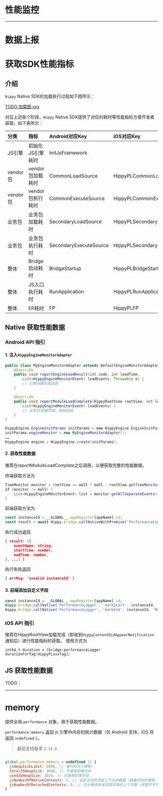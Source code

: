 # 性能监控

---

# 数据上报

# 获取SDK性能指标

## 介绍

`Hippy` Native SDK的加载执行过程如下图所示：

[TODO:加载图,xxx](hippy加载图.png)

对应上述各个阶段，`Hippy` Native SDK提供了对应的耗时等性能指标方便开发者获取，如下表所示：

| 分类  | 指标  | Android对应Key  | iOS对应Key  |
|:----------|:----------|:----------|:----------|
| JS引擎 | 初始化JS引擎耗时 | InitJsFramework |  |
| vendor包    | vendor包加载耗时    | CommonLoadSource |  HippyPLCommonLoadSource   |
| vendor包    | vendor包执行耗时    | CommonExecuteSource | HippyPLCommonExecuteSource   |
| 业务包    | 业务包加载耗时    | SecondaryLoadSource | HippyPLSecondaryLoadSource    |
| 业务包    | 业务包执行耗时    | SecondaryExecuteSource | HippyPLSecondaryExecuteSource    |
| 整体    | Bridge启动耗时    | BridgeStartup | HippyPLBridgeStartup   |
| 整体    | JS入口执行耗时    | RunApplication | HippyPLRunApplication    |
| 整体    | FP耗时    | FP   | HippyPLFP    |




## Native 获取性能数据

### Android API 指引

#### 1. 注入`HippyEngineMonitorAdapter`

```java
public class MyEngineMonitorAdapter extends DefaultEngineMonitorAdapter {
    @Override
    public void reportEngineLoadResult(int code, int loadTime,
        List<HippyEngineMonitorEvent> loadEvents, Throwable e) {
        // 引擎创建完成回调
    }

    @Override
    public void reportModuleLoadComplete(HippyRootView rootView, int loadTime,
        List<HippyEngineMonitorEvent> loadEvents) {
        // 业务JS加载完成，首帧回调
    }
}
```

```java
HippyEngine.EngineInitParams initParams = new HippyEngine.EngineInitParams();
initParams.engineMonitor = new MyEngineMonitorAdapter();
……
HippyEngine engine = HippyEngine.create(initParams);
```

#### 2. 获取性能数据

推荐在reportModuleLoadComplete之后调用，以便获取完整的性能数据。

终端获取方法为

```java
TimeMonitor monitor = rootView == null ? null : rootView.getTimeMonitor();
if (monitor != null) {
    List<HippyEngineMonitorEvent> list = monitor.getAllSeparateEvents();
}
```

前端获取方法为

```js
const instanceId = __GLOBAL__.appRegister[appName].id;
const result = await Hippy.bridge.callNativeWithPromise('PerformanceLogger', 'getAll', instanceId);
```

执行成功返回

```json
{ result: [{
    eventName: string,
    startTime: number,
    endTime: number,
}, ...] }
```

执行失败返回

```json
{ errMsg: 'invalid instanceId' }
```



#### 3. 前端添加自定义字段

```js
const instanceId = __GLOBAL__.appRegister[appName].id;
Hippy.bridge.callNative('PerformanceLogger', 'markStart', instanceId, 'MyEvent', Date.now());
Hippy.bridge.callNative('PerformanceLogger', 'markEnd', instanceId, 'MyEvent', Date.now());
```



### iOS API 指引

推荐在HippyRootView加载完成（即收到`HippyContentDidAppearNotification` 通知后）进行性能指标的获取。
使用方式为

```objc
int64_t duration = [bridge.performanceLogger durationForTag:HippyPLxxxTag];
```



## JS 获取性能数据

TODO：


---


# memory

提供全局 `performance` 对象，用于获取性能数据。

`performance.memory` 返回 js 引擎中内存的统计数据（仅 Android 支持，iOS 将返回 `undefined` ）。
> 最低支持版本 `2.15.0`

```javascript

global.performance.memory = undefined || {
  jsHeapSizeLimit: 4096, // 堆内存大小限制
  totalJSHeapSize: 2048, // 可使用的堆内存
  usedJSHeapSize: 1024, // 已使用的堆内存
  jsNumberOfNativeContexts: 1, // 当前活动的顶层上下文的数量（随着时间的推移，此数字的增加表示内存泄漏）
  jsNumberOfDetachedContexts: 0, // 已分离但尚未回收垃圾的上下文数（该数字不为零表示潜在的内存泄漏）
}

```

